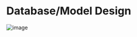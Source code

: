 # Database/Model Design

![image](https://user-images.githubusercontent.com/89535768/201523242-63faae2b-2c18-4571-8579-d24a86d05bda.png)

#
